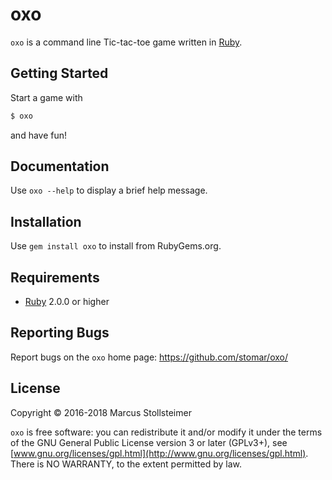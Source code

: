 oxo
===

`oxo` is a command line Tic-tac-toe game written in [Ruby][ruby].

## Getting Started

Start a game with

``` sh
$ oxo
```

and have fun!

## Documentation

Use `oxo --help` to display a brief help message.

## Installation

Use `gem install oxo` to install from RubyGems.org.

## Requirements

- [Ruby][ruby] 2.0.0 or higher

## Reporting Bugs

Report bugs on the `oxo` home page: <https://github.com/stomar/oxo/>

## License

Copyright &copy; 2016-2018 Marcus Stollsteimer

`oxo` is free software: you can redistribute it and/or modify it under
the terms of the GNU General Public License version 3 or later (GPLv3+),
see [www.gnu.org/licenses/gpl.html](http://www.gnu.org/licenses/gpl.html).
There is NO WARRANTY, to the extent permitted by law.


[ruby]: https://www.ruby-lang.org/
